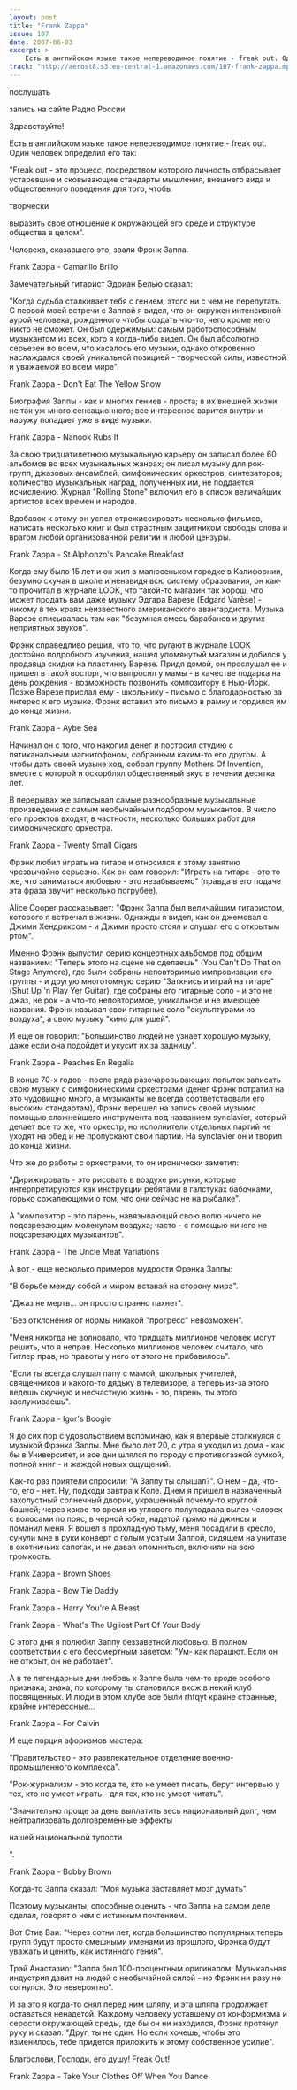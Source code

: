 ```yaml
---
layout: post
title: "Frank Zappa"
issue: 107
date: 2007-06-03
excerpt: >
    Есть в английском языке такое непереводимое понятие - freak out. Один человек определил его так:
track: "http://aerost8.s3.eu-central-1.amazonaws.com/107-frank-zappa.mp3"
---
```


послушать

запись на сайте Радио России

Здравствуйте!

Есть в английском языке такое непереводимое понятие - freak out. Один человек определил его так:

"Freak out - это процесс, посредством которого личность отбрасывает устаревшие и сковывающие стандарты мышления, внешнего вида и общественного поведения для того, чтобы

творчески

выразить свое отношение к окружающей его среде и структуре общества в целом".

Человека, сказавшего это, звали Фрэнк Заппа.

Frank Zappa - Camarillo Brillo

Замечательный гитарист Эдриан Белью сказал:

"Когда судьба сталкивает тебя с гением, этого ни с чем не перепутать. С первой моей встречи с Заппой я видел, что он окружен интенсивной аурой человека, рожденного чтобы создать что-то, чего кроме него никто не сможет. Он был одержимым: самым работоспособным музыкантом из всех, кого я когда-либо видел. Он был абсолютно серьезен во всем, что касалось его музыки, однако откровенно наслаждался своей уникальной позицией - творческой силы, известной и уважаемой во всем мире".

Frank Zappa - Don't Eat The Yellow Snow

Биография Заппы - как и многих гениев - проста; в их внешней жизни не так уж много сенсационного; все интересное варится внутри и наружу попадает уже в виде музыки.

Frank Zappa - Nanook Rubs It

За свою тридцатилетнюю музыкальную карьеру он записал более 60 альбомов во всех музыкальных жанрах; он писал музыку для рок-групп, джазовых ансамблей, симфонических оркестров, синтезаторов; количество музыкальных наград, полученных им, не поддается исчислению. Журнал "Rolling Stone" включил его в список величайших артистов всех времен и народов.

Вдобавок к этому он успел отрежиссировать несколько фильмов, написать несколько книг и был страстным защитником свободы слова и врагом любой организованной религии и любой цензуры.

Frank Zappa - St.Alphonzo's Pancake Breakfast

Когда ему было 15 лет и он жил в малюсеньком городке в Калифорнии, безумно скучая в школе и ненавидя всю систему образования, он как-то прочитал в журнале LOOK, что такой-то магазин так хорош, что может продать вам даже музыку Эдгара Варезе (Edgard Varèse) - никому в тех краях неизвестного американского авангардиста. Музыка Варезе описывалась там как "безумная смесь барабанов и других неприятных звуков".

Фрэнк справедливо решил, что то, что ругают в журнале LOOK достойно подробного изучения, нашел упомянутый магазин и добился у продавца скидки на пластинку Варезе. Придя домой, он прослушал ее и пришел в такой восторг, что выпросил у мамы - в качестве подарка на день рождения - возможность позвонить композитору в Нью-Йорк. Позже Варезе прислал ему - школьнику - письмо с благодарностью за интерес к его музыке. Фрэнк вставил это письмо в рамку и гордился им до конца жизни.

Frank Zappa - Aybe Sea

Начинал он с того, что накопил денег и построил студию с пятиканальным магнитофоном, собранным каким-то его другом. А чтобы дать своей музыке ход, собрал группу Mothers Of Invention, вместе с которой и оскорблял общественный вкус в течении десятка лет.

В перерывах же записывал самые разнообразные музыкальные произведения с самым необычайным подбором музыкантов. В число его проектов входят, в частности, несколько больших работ для симфонического оркестра.

Frank Zappa - Twenty Small Cigars

Фрэнк любил играть на гитаре и относился к этому занятию чрезвычайно серьезно. Как он сам говорил: "Играть на гитаре - это то же, что заниматься любовью - это незабываемо" (правда в его подаче эта фраза звучит несколько погрубее).

Alice Cooper рассказывает: "Фрэнк Заппа был величайшим гитаристом, которого я встречал в жизни. Однажды я видел, как он джемовал с Джими Хендриксом - и Джими просто стоял и слушал его с открытым ртом".

Именно Фрэнк выпустил серию концертных альбомов под общим названием: "Теперь этого на сцене не сделаешь" (You Can't Do That on Stage Anymore), где были собраны неповторимые импровизации его группы - и другую многотомную серию "Заткнись и играй на гитаре" (Shut Up 'n Play Yer Guitar), где собраны его гитарные соло - и это не джаз, не рок - а что-то неповторимое, уникальное и не имеющее названия. Фрэнк называл свои гитарные соло "скульптурами из воздуха", а свою музыку "кино для ушей".

И еще он говорил: "Большинство людей не узнает хорошую музыку, даже если она подойдет и укусит их за задницу".

Frank Zappa - Peaches En Regalia

В конце 70-х годов - после ряда разочаровывающих попыток записать свою музыку с симфоническими оркестрами (денег Фрэнк потратил на это чудовищно много, а музыканты не всегда соответствовали его высоким стандартам), Фрэнк перешел на запись своей музыкис помощью сложнейшего инструмента под названием synclavier, который делает все то же, что оркестр, но исполнители отдельных партий не уходят на обед и не пропускают свои партии. На synclavier он и творил до конца жизни.

Что же до работы с оркестрами, то он иронически заметил:

"Дирижировать - это рисовать в воздухе рисунки, которые интерпретируются как инструкции ребятами в галстуках бабочками, горько сожалеющими о том, что они сейчас не на рыбалке".

А "композитор - это парень, навязывающий свою волю ничего не подозревающим молекулам воздуха; часто - с помощью ничего не подозревающих музыкантов".

Frank Zappa - The Uncle Meat Variations

А вот - еще несколько примеров мудрости Фрэнка Заппы:

"В борьбе между собой и миром вставай на сторону мира".

"Джаз не мертв... он просто странно пахнет".

"Без отклонения от нормы никакой "прогресс" невозможен".

"Меня никогда не волновало, что тридцать миллионов человек могут решить, что я неправ. Несколько миллионов человек считало, что Гитлер прав, но правоты у него от этого не прибавилось".

"Если ты всегда слушал папу с мамой, школьных учителей, священников и какого-то дядьку в телевизоре, а теперь из-за этого ведешь скучную и несчастную жизнь - то, парень, ты этого заслуживаешь".

Frank Zappa - Igor's Boogie

Я до сих пор с удовольствием вспоминаю, как я впервые столкнулся с музыкой Фрэнка Заппы. Мне было лет 20, с утра я уходил из дома - как бы в Университет, и все дни шлялся по городу с противогазной сумкой, полной книг - и жаждой новых ощущений.

Как-то раз приятели спросили: "А Заппу ты слышал?". О нем - да, что-то, его - нет. Ну, подходи завтра к Коле. Днем я пришел в назначенный захолустный солнечный дворик, украшенный почему-то круглой башней; через какое-то время из углового полуподвала вылез человек с волосами по пояс, в черной юбке, надетой прямо на джинсы и поманил меня. Я вошел в прохладную тьму, меня посадили в кресло, сунули мне в руки конверт с голым усатым Заппой, сидящем на унитазе в охотничьих сапогах, и не давая опомниться, включили на всю громкость.

Frank Zappa - Brown Shoes

Frank Zappa - Bow Tie Daddy

Frank Zappa - Harry You're A Beast

Frank Zappa - What's The Ugliest Part Of Your Body

С этого дня я полюбил Заппу беззаветной любовью. В полном соответствии с его бессмертным заветом: "Ум- как парашют. Если он не открыт, он не работает".

А в те легендарные дни любовь к Заппе была чем-то вроде особого признака; знака, по которому ты становился вхож в некий клуб посвященных. И люди в этом клубе все были rhfqyt крайне странные, крайне интерессные...

Frank Zappa - For Calvin

И еще порция афоризмов мастера:

"Правительство - это развлекательное отделение военно-промышленного комплекса".

"Рок-журнализм - это когда те, кто не умеет писать, берут интервью у тех, кто не умеет играть - для тех, кто не умеет читать".

"Значительно проще за день выплатить весь национальный долг, чем нейтрализовать долговременные эффекты

нашей национальной тупости

".

Frank Zappa - Bobby Brown

Когда-то Заппа сказал: "Моя музыка заставляет мозг думать".

Поэтому музыканты, способные оценить - что Заппа на самом деле сделал, говорят о нем с истинным почтением.

Вот Стив Ваи: "Через сотни лет, когда большинство популярных теперь групп будут просто смешными именами из прошлого, Фрэнка будут уважать и ценить, как истинного гения".

Трэй Анастазио: "Заппа был 100-процентным оригиналом. Музыкальная индустрия давит на людей с необычайной силой - но Фрэнк ни разу не согнулся. Это невероятно".

И за это я когда-то снял перед ним шляпу, и эта шляпа продолжает оставаться ненадетой. Каждому человеку уставшему от конформизма и серости окружающей среды, где бы он ни находился, Фрэнк протянул руку и сказал: "Друг, ты не один. Но если хочешь, чтобы это изменилось, тебе придется приложить к этому собственное усилие".

Благослови, Господи, его душу! Freak Out!

Frank Zappa - Take Your Clothes Off When You Dance
